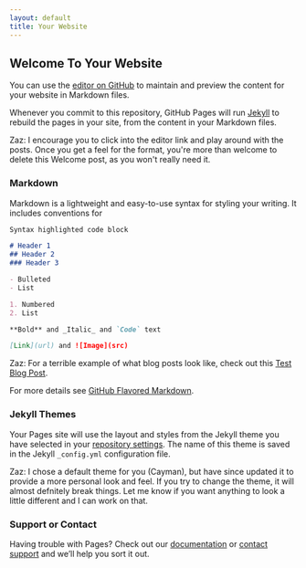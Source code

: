 ```yaml
---
layout: default
title: Your Website
---
```


## Welcome To Your Website

You can use the [editor on GitHub](https://github.com/MasterBrian/masterbrian.github.io/edit/gh-pages/_posts/2020-12-08-github-pages.md) to maintain and preview the content for your website in Markdown files.

Whenever you commit to this repository, GitHub Pages will run [Jekyll](https://jekyllrb.com/) to rebuild the pages in your site, from the content in your Markdown files.

Zaz: I encourage you to click into the editor link and play around with the posts. Once you get a feel for the format, you're more than welcome to delete this Welcome post, as you won't really need it.

### Markdown

Markdown is a lightweight and easy-to-use syntax for styling your writing. It includes conventions for

```markdown
Syntax highlighted code block

# Header 1
## Header 2
### Header 3

- Bulleted
- List

1. Numbered
2. List

**Bold** and _Italic_ and `Code` text

[Link](url) and ![Image](src)
```

Zaz: For a terrible example of what blog posts look like, check out this [Test Blog Post](http://masterbrian.com/2020/12/09/bloggy-blog.html).

For more details see [GitHub Flavored Markdown](https://masterbrian.com/2020/12/10/markdown).

### Jekyll Themes

Your Pages site will use the layout and styles from the Jekyll theme you have selected in your [repository settings](https://github.com/MasterBrian/blog/settings). The name of this theme is saved in the Jekyll `_config.yml` configuration file.

Zaz: I chose a default theme for you (Cayman), but have since updated it to provide a more personal look and feel. If you try to change the theme, it will almost defnitely break things. Let me know if you want anything to look a little different and I can work on that.

### Support or Contact

Having trouble with Pages? Check out our [documentation](https://docs.github.com/categories/github-pages-basics/) or [contact support](https://github.com/contact) and we’ll help you sort it out.
